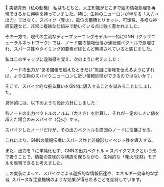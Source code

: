 🔧 実装背景（私の動機）
私はもともと、人工知能がどこまで脳の情報処理を再現できるかに興味を持っていました。特に、生物のニューロンが単なる「入力→出力」ではなく、スパイク（発火）、電位の蓄積とリセット、可塑性、多様な神経伝達など、非常に複雑な仕組みで動いている点に強く惹かれました。

その一方で、現代の主流なディープラーニングモデル――特にGNN（グラフニューラルネットワーク）では、ノード間の情報伝播が連続値ベクトルで処理され、スパース性やタイミング的要素がほとんど無視されていると感じました。

私はこのギャップに違和感を覚え、次のように考えました：

「ノードの出力が“ある閾値を超えたときだけ”周囲に情報を伝えるようにすれば、より生物のスパイクニューロンに近い情報処理ができるのではないか？」

そこで、スパイク的な振る舞いをGNNに導入することを試みることにしました。

具体的には、以下のような設計方針にしました：

各ノードの出力ベクトルのノルム（大きさ）を計算し、それが一定のしきい値を超えた場合のみスパイク（発火）する。

スパイクしたノードだけが、その出力ベクトルを周囲のノードに伝播させる。

これにより、GNNの情報伝播にスパース性と非線形なイベント性を導入する。

また、出力を 1 に単純化せず、GNNの出力ベクトル × スパイクマスクという形で扱うことで、情報の意味的な構造を保ちながら、生物的な「発火/沈黙」モデルを表現できると考えました。

この実装によって、スパイクによる選択的な情報伝達や、エネルギー効率的な学習, スパースな注意機構のような効果が得られることを期待しています。

